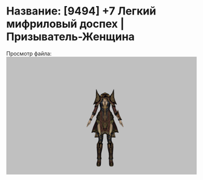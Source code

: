 # Название: [9494] +7 Легкий мифриловый доспех | Призыватель-Женщина

Просмотр файла:
![p090021.png](p090021.png)